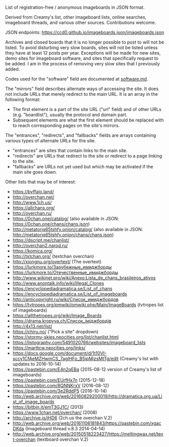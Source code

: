 List of registration-free / anonymous imageboards in JSON format.

Derived from Creamy's list, other imageboard lists, online searches, imageboard threads, and various other sources. Contributions welcome.

JSON endpoints:
https://ccd0.github.io/imageboards.json/imageboards.json

Archives and closed boards that it is no longer possible to post to will not be listed.
To avoid disturbing very slow boards, sites will not be listed unless they have at least 12 posts per year.
Exceptions will be made for new sites, demo sites for imageboard software, and sites that specifically request to be added.
I am in the process of removing very slow sites that I previously added.

Codes used for the "software" field are documented at [software.md](software.md).

The "mirrors" field describes alternate ways of accessing the site. It does not include URLs that merely redirect to the main URL. It is an array in the following format:
* The first element is a part of the site URL ("url" field) and of other URLs (e.g. "boardlist"), usually the protocol and domain part.
* Subsequent elements are what the first element should be replaced with to reach corresponding pages on the site's mirrors.

The "entrances", "redirects", and "fallbacks" fields are arrays containing various types of alternate URLs for the site.
* "entrances" are sites that contain links to the main site.
* "redirects" are URLs that redirect to the site or redirect to a page linking to the site.
* "fallbacks" are URLs not yet used but which may be activated if the main site goes down.

Other lists that may be of interest:
* https://bvffalo.land/
* http://overchan.net/
* http://www.1ch.us/
* https://allchans.org/
* http://overchan.ru/
* https://0chan.one/catalog/ (also available in JSON: https://0chan.one/chans/chans.json)
* http://metatorjq65tshfy.onion/catalog/ (also available in JSON: http://metatorjq65tshfy.onion/chans/chans.json)
* https://dscript.me/chanlist/
* http://overchan2.narod.ru/
* https://komica.org/
* http://txtchan.org/ (textchan overchan)
* http://xiongnu.org/overtext/ (The overtext)
* https://lurkmore.to/Зарубежные_имиджборды
* https://lurkmore.to/Отечественные_имиджборды
* http://www.wikinet.pro/wiki/Anexo:Lista_de_chans_brasileiros_ativos
* http://www.anontalk.info/wiki/Illegal_Clones
* https://encyclopediadramatica.se/List_of_chans
* https://encyclopediadramatica.se/List_of_imageboards
* http://anticopyright.ru/wiki/Список_имиджбордов
* https://tvtropes.org/pmwiki/pmwiki.php/Main/ImageBoards (tvtropes list of imageboards)
* https://allthetropes.org/wiki/Image_Boards
* https://drama.kropyva.ch/Список_іміджбордів
* http://4x13.net/list/
* https://chiru.no/ ("Pick a site" dropdown)
* https://stormy-skies.neocities.org/list/chanlist.html
* https://listography.com/5491020766/websites/imageboard_lists
* https://marttcw.neocities.org/links/
* https://docs.google.com/document/d/1t10VI-sccy1CfAeMZHwmCS_7agIHFo_B5ipMjzsMtTg/edit (Creamy's list with updates to 2016-10-14)
* https://pastebin.com/E4n2qEBa (2015-08-12 version of Creamy's list of imageboards)
* https://pastebin.com/EUrfHx7n (2015-12-18)
* https://pastebin.com/8QNNKrxV (2016-08-12)
* https://pastebin.com/3e2RddP5 (2016-10-14)
* http://web.archive.org/web/20160829200019/http://dramatica.org.ua/List_of_image_boards
* https://bitbin.it/emT3GJ1C/ (2013)
* https://www.1chan.net/overchan/ (2008)
* http://archive.is/jHD6 (2ch.us the overchan V.2)
* http://web.archive.org/web/20161108181843/https://pastebin.com/xgacDKda (Imageboard thread v.8.3 2014-04-14)
* http://web.archive.org/web/20150518223427/https://meltingwax.net/text-overchan (textboard overchan V.2)
